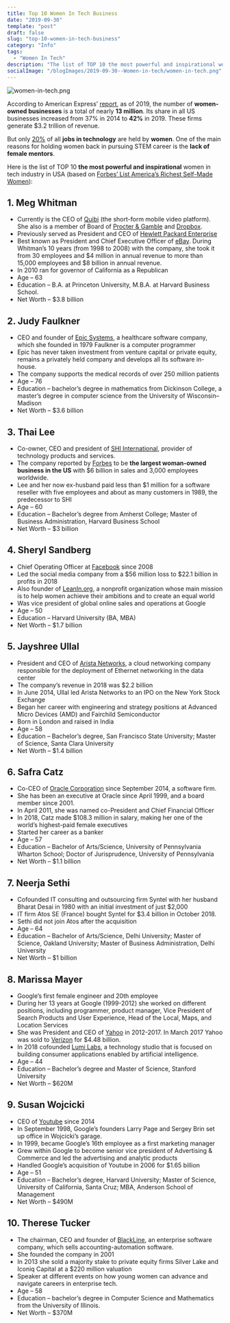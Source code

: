 ```yaml
---
title: Top 10 Women In Tech Business
date: "2019-09-30"
template: "post"
draft: false
slug: "top-10-women-in-tech-business"
category: "Info"
tags:
  - "Women In Tech"
description: "The list of TOP 10 the most powerful and inspirational women in tech industry in USA."
socialImage: "/blogImages/2019-09-30--Women-in-tech/women-in-tech.png"
---
```

![women-in-tech.png](/blogImages/2019-09-30--Women-in-tech/women-in-tech.png)

According to American Express’ [report](https://about.americanexpress.com/files/doc_library/file/2019-state-of-women-owned-businesses-report.pdf), as of 2019, the number of **women-owned businesses** is a total of nearly **13 million**. Its share in all US businesses increased from 37% in 2014 to **42%** in 2019. These firms generate $3.2 trillion of revenue.

But only [20%](https://smallbiztrends.com/2018/03/women-in-technology-statistics.html) of all **jobs in technology** are held by **women**. One of the main reasons for holding women back in pursuing STEM career is the **lack of female mentors**.

Here is the list of TOP 10 **the most powerful and inspirational** women in tech industry in USA (based on [Forbes’ List America’s Richest Self-Made Women](https://www.forbes.com/self-made-women/list/)):

## 1. Meg Whitman

* Currently is the CEO of [Quibi](https://www.quibi.com/) (the short-form mobile video platform). She also is a member of Board of [Procter & Gamble](https://us.pg.com/) and [Dropbox](https://www.dropbox.com/).
* Previously served as President and CEO of [Hewlett Packard Enterprise](https://www.hpe.com/)
* Best known as President and Chief Executive Officer of [eBay](https://www.ebay.com/). During Whitman’s 10 years (from 1998 to 2008) with the company, she took it from 30 employees and $4 million in annual revenue to more than 15,000 employees and $8 billion in annual revenue.
* In 2010 ran for governor of California as a Republican
* Age – 63
* Education – B.A. at Princeton University, M.B.A. at Harvard Business School. 
* Net Worth – $3.8 billion

## 2. Judy Faulkner

* CEO and founder of [Epic Systems](https://www.epic.com/), a healthcare software company, which she founded in 1979
Faulkner is a computer programmer
* Epic has never taken investment from venture capital or private equity, remains a privately held company and develops all its software in-house.
* The company supports the medical records of over 250 million patients
* Age – 76
* Education – bachelor’s degree in mathematics from Dickinson College, a master’s degree in computer science from the University of Wisconsin–Madison
* Net Worth – $3.6 billion

## 3. Thai Lee

* Co-owner, CEO and president of [SHI International](https://www.shi.com/), provider of technology products and services. 
* The company reported by [Forbes](https://www.forbes.com/sites/davidewalt/2015/05/27/thai-lee-shi-international/#1cc2a99a4dda) to be **the largest woman-owned business in the US** with $6 billion in sales and 3,000 employees worldwide.
* Lee and her now ex-husband paid less than $1 million for a software reseller with five employees and about as many customers in 1989, the predecessor to SHI
* Age – 60
* Education – Bachelor’s degree from Amherst College; Master of Business Administration, Harvard Business School
* Net Worth – $3 billion

## 4. Sheryl Sandberg

* Chief Operating Officer at [Facebook](https://www.facebook.com/) since 2008
* Led the social media company from a $56 million loss to $22.1 billion in profits in 2018
* Also founder of [LeanIn.org](https://leanin.org/), a nonprofit organization whose main mission is to help women achieve their ambitions and to create an equal world
* Was vice president of global online sales and operations at Google
* Age – 50
* Education – Harvard University (BA, MBA)
* Net Worth – $1.7 billion

## 5. Jayshree Ullal

* President and CEO of [Arista Networks](https://www.arista.com/), a cloud networking company responsible for the deployment of Ethernet networking in the data center
* The company’s revenue in 2018 was $2.2 billion
* In June 2014, Ullal led Arista Networks to an IPO on the New York Stock Exchange
* Began her career with engineering and strategy positions at Advanced Micro Devices (AMD) and Fairchild Semiconductor
* Born in London and raised in India
* Age – 58
* Education – Bachelor’s degree, San Francisco State University; Master of Science, Santa Clara University
* Net Worth – $1.4 billion

## 6. Safra Catz

* Co-CEO of [Oracle Corporation](https://www.oracle.com/) since September 2014, a software firm.
* She has been an executive at Oracle since April 1999, and a board member since 2001.
* In April 2011, she was named co-President and Chief Financial Officer
* In 2018, Catz made $108.3 million in salary, making her one of the world’s highest-paid female executives
* Started her career as a banker
* Age – 57
* Education – Bachelor of Arts/Science, University of Pennsylvania Wharton School; Doctor of Jurisprudence, University of Pennsylvania
* Net Worth – $1.1 billion

## 7. Neerja Sethi

* Cofounded IT consulting and outsourcing firm Syntel with her husband Bharat Desai in 1980 with an initial investment of just $2,000
* IT firm Atos SE (France) bought Syntel for $3.4 billion in October 2018. 
* Sethi did not join Atos after the acquisition
* Age – 64
* Education – Bachelor of Arts/Science, Delhi University; Master of Science, Oakland University; Master of Business Administration, Delhi University
* Net Worth – $1 billion

## 8. Marissa Mayer

* Google’s first female engineer and 20th employee
* During her 13 years at Google (1999-2012) she worked on different positions, including programmer, product manager, Vice President of Search Products and User Experience, Head of the Local, Maps, and Location Services
* She was President and CEO of [Yahoo](https://www.yahoo.com/) in 2012-2017. In March 2017 Yahoo was sold to [Verizon](https://www.verizon.com/) for $4.48 billion.
* In 2018 cofounded [Lumi Labs](https://www.lumilabs.com/), a technology studio that is focused on building consumer applications enabled by artificial intelligence.
* Age – 44
* Education – Bachelor’s degree and Master of Science, Stanford University
* Net Worth – $620M

## 9. Susan Wojcicki

* CEO of [Youtube](https://www.youtube.com/) since 2014
* In September 1998, Google’s founders Larry Page and Sergey Brin set up office in Wojcicki’s garage.
* In 1999, became Google’s 16th employee as a first marketing manager
* Grew within Google to become senior vice president of Advertising & Commerce and led the advertising and analytic products
* Handled Google’s acquisition of Youtube in 2006 for $1.65 billion
* Age – 51
* Education – Bachelor’s degree, Harvard University; Master of Science, University of California, Santa Cruz; MBA, Anderson School of Management
* Net Worth – $490M

## 10. Therese Tucker

* The chairman, CEO and founder of [BlackLine](https://www.blackline.com/), an enterprise software company, which sells accounting-automation software.
* She founded the company in 2001
* In 2013 she sold a majority stake to private equity firms Silver Lake and Iconiq Capital at a $220 million valuation
* Speaker at different events on how young women can advance and navigate careers in enterprise tech.
* Age – 58
* Education – bachelor’s degree in Computer Science and Mathematics from the University of Illinois.
* Net Worth – $370M